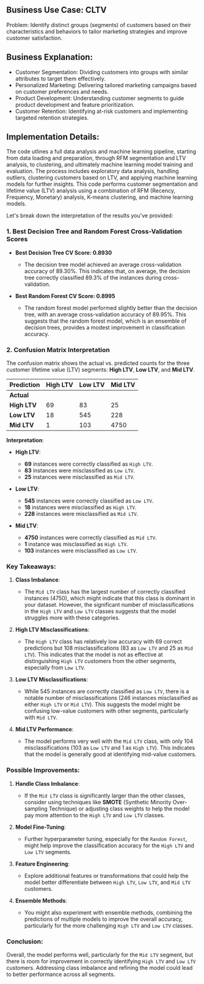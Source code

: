 

## Business Use Case: CLTV

Problem: Identify distinct groups (segments) of customers based on their characteristics and behaviors to tailor marketing strategies and improve customer satisfaction.

## Business Explanation:

* Customer Segmentation: Dividing customers into groups with similar attributes to target them effectively.
* Personalized Marketing: Delivering tailored marketing campaigns based on customer preferences and needs.
* Product Development: Understanding customer segments to guide product development and feature prioritization.
* Customer Retention: Identifying at-risk customers and implementing targeted retention strategies.

## Implementation Details:
The code utlines a full data analysis and machine learning pipeline, starting from data loading and preparation, through RFM segmentation and LTV analysis, to clustering, and ultimately machine learning model training and evaluation. The process includes exploratory data analysis, handling outliers, clustering customers based on LTV, and applying machine learning models for further insights. This code performs customer segmentation and lifetime value (LTV) analysis using a combination of RFM (Recency, Frequency, Monetary) analysis, K-means clustering, and machine learning models. 


Let's break down the interpretation of the results you've provided:

### 1. **Best Decision Tree and Random Forest Cross-Validation Scores**

- **Best Decision Tree CV Score: 0.8930**
  - The decision tree model achieved an average cross-validation accuracy of 89.30%. This indicates that, on average, the decision tree correctly classified 89.3% of the instances during cross-validation.
  
- **Best Random Forest CV Score: 0.8995**
  - The random forest model performed slightly better than the decision tree, with an average cross-validation accuracy of 89.95%. This suggests that the random forest model, which is an ensemble of decision trees, provides a modest improvement in classification accuracy.

### 2. **Confusion Matrix Interpretation**

The confusion matrix shows the actual vs. predicted counts for the three customer lifetime value (LTV) segments: **High LTV**, **Low LTV**, and **Mid LTV**.

| **Prediction** | **High LTV** | **Low LTV** | **Mid LTV** |
|----------------|--------------|-------------|-------------|
| **Actual**     |              |             |             |
| **High LTV**   | 69           | 83          | 25          |
| **Low LTV**    | 18           | 545         | 228         |
| **Mid LTV**    | 1            | 103         | 4750        |

**Interpretation**:

- **High LTV**:
  - **69** instances were correctly classified as `High LTV`.
  - **83** instances were misclassified as `Low LTV`.
  - **25** instances were misclassified as `Mid LTV`.

- **Low LTV**:
  - **545** instances were correctly classified as `Low LTV`.
  - **18** instances were misclassified as `High LTV`.
  - **228** instances were misclassified as `Mid LTV`.

- **Mid LTV**:
  - **4750** instances were correctly classified as `Mid LTV`.
  - **1** instance was misclassified as `High LTV`.
  - **103** instances were misclassified as `Low LTV`.

### Key Takeaways:

1. **Class Imbalance**:
   - The `Mid LTV` class has the largest number of correctly classified instances (4750), which might indicate that this class is dominant in your dataset. However, the significant number of misclassifications in the `High LTV` and `Low LTV` classes suggests that the model struggles more with these categories.

2. **High LTV Misclassifications**:
   - The `High LTV` class has relatively low accuracy with 69 correct predictions but 108 misclassifications (83 as `Low LTV` and 25 as `Mid LTV`). This indicates that the model is not as effective at distinguishing `High LTV` customers from the other segments, especially from `Low LTV`.

3. **Low LTV Misclassifications**:
   - While 545 instances are correctly classified as `Low LTV`, there is a notable number of misclassifications (246 instances misclassified as either `High LTV` or `Mid LTV`). This suggests the model might be confusing low-value customers with other segments, particularly with `Mid LTV`.

4. **Mid LTV Performance**:
   - The model performs very well with the `Mid LTV` class, with only 104 misclassifications (103 as `Low LTV` and 1 as `High LTV`). This indicates that the model is generally good at identifying mid-value customers.

### Possible Improvements:

1. **Handle Class Imbalance**:
   - If the `Mid LTV` class is significantly larger than the other classes, consider using techniques like **SMOTE** (Synthetic Minority Over-sampling Technique) or adjusting class weights to help the model pay more attention to the `High LTV` and `Low LTV` classes.

2. **Model Fine-Tuning**:
   - Further hyperparameter tuning, especially for the `Random Forest`, might help improve the classification accuracy for the `High LTV` and `Low LTV` segments.

3. **Feature Engineering**:
   - Explore additional features or transformations that could help the model better differentiate between `High LTV`, `Low LTV`, and `Mid LTV` customers.

4. **Ensemble Methods**:
   - You might also experiment with ensemble methods, combining the predictions of multiple models to improve the overall accuracy, particularly for the more challenging `High LTV` and `Low LTV` classes.

### Conclusion:

Overall, the model performs well, particularly for the `Mid LTV` segment, but there is room for improvement in correctly identifying `High LTV` and `Low LTV` customers. Addressing class imbalance and refining the model could lead to better performance across all segments.